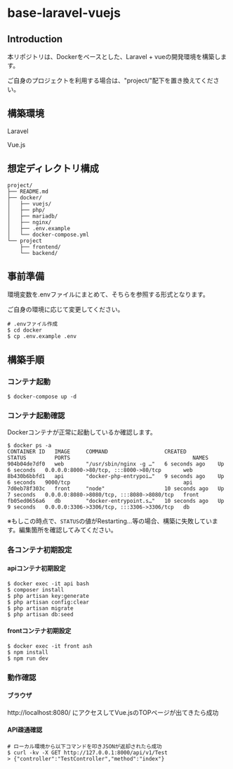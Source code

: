 # base-laravel-vuejs

## Introduction

本リポジトリは、Dockerをベースとした、Laravel + vueの開発環境を構築します。

ご自身のプロジェクトを利用する場合は、"project/"配下を置き換えてください。

## 構築環境

Laravel

Vue.js

## 想定ディレクトリ構成

```
project/
├── README.md
├── docker/
│   ├── vuejs/
│   ├── php/
│   ├── mariadb/
│   ├── nginx/
│   ├── .env.example
│   └── docker-compose.yml
└── project
    ├── frontend/
    └── backend/
```

## 事前準備

環境変数を.envファイルにまとめて、そちらを参照する形式となります。

ご自身の環境に応じて変更してください。

```shell
# .envファイル作成
$ cd docker
$ cp .env.example .env
```

## 構築手順

### コンテナ起動

```shell
$ docker-compose up -d
```

### コンテナ起動確認

Dockerコンテナが正常に起動しているか確認します。

```shell
$ docker ps -a
CONTAINER ID   IMAGE     COMMAND                  CREATED          STATUS         PORTS                                       NAMES
904b04de7df0   web       "/usr/sbin/nginx -g …"   6 seconds ago    Up 6 seconds   0.0.0.0:8000->80/tcp, :::8000->80/tcp       web
8b430b6bbfd1   api       "docker-php-entrypoi…"   9 seconds ago    Up 6 seconds   9000/tcp                                    api
7d0eb78f303c   front     "node"                   10 seconds ago   Up 7 seconds   0.0.0.0:8080->8080/tcp, :::8080->8080/tcp   front
fb05ed0656a6   db        "docker-entrypoint.s…"   10 seconds ago   Up 9 seconds   0.0.0.0:3306->3306/tcp, :::3306->3306/tcp   db

```

※もしこの時点で、`STATUS`の値がRestarting...等の場合、構築に失敗しています。編集箇所を確認してみてください。

### 各コンテナ初期設定

#### apiコンテナ初期設定

```shell
$ docker exec -it api bash
$ composer install
$ php artisan key:generate
$ php artisan config:clear
$ php artisan migrate
$ php artisan db:seed
```

#### frontコンテナ初期設定

```shell
$ docker exec -it front ash
$ npm install
$ npm run dev
```

### 動作確認

#### ブラウザ

http://localhost:8080/ にアクセスしてVue.jsのTOPページが出てきたら成功

#### API疎通確認

```shell
# ローカル環境から以下コマンドを叩きJSONが返却されたら成功
$ curl -kv -X GET http://127.0.0.1:8000/api/v1/Test
> {"controller":"TestController","method":"index"}
```
